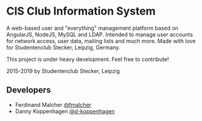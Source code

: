# CIS Club Information System
A web-based user and "everything" management platform based on AngularJS, NodeJS, MySQL and LDAP. Intended to manage user accounts for network access, user data, mailing lists and much more. Made with love for Studentenclub Stecker, Leipzig, Germany.

This project is under heavy development. Feel free to contribute!

2015-2019 by Studentenclub Stecker, Leipzig

## Developers
* Ferdinand Malcher [@fmalcher](https://github.com/fmalcher)
* Danny Koppenhagen [@d-koppenhagen](https://github.com/d-koppenhagen)
